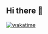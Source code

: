 ## Hi there 👋

[![wakatime](https://wakatime.com/badge/user/65bf301b-ad25-4bcf-adb6-ec72a36cbf8b.svg)](https://wakatime.com/@65bf301b-ad25-4bcf-adb6-ec72a36cbf8b)
